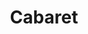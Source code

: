 ---
title: Cabaret
year: 1982
opening_date: 1982-10-01
closing_date: 1982-10-16
layout: productions
image:
image_caption:
image_credit:
playbill: 
category: 
details:
  Theatre: Theatre Jacksonville
  Venue: Little Theatre
cast:
  Master of Ceremonies: Robert Arleigh White
  Clifford Bradshaw: Gordon J. DeLonay
  Ernst Ludwig: Ric Clarson
  Customs Officer: Robert Dauer
  Fraulein Schneider: Carson Merry
  Fraulein Kost: Marli Albright
  Herr Schultz: William Stathius
  Telephone Girl: Ana Bennett
  Sally Boles: Deborah S. Smith
  Lady:
    - Sharon Thomas
    - Viviane Weil
  Nazi Youth: Evan Ross
  Max: Kenneth Faulk
  German Sailor:
    - Guy Adkins
    - Matthew White
    - R. Bailey Waters
  Kit Kat Girl:
    - Ana Bennett
    - Elaine Burnett
    - Carly Butterley
    - Valerie Hall
    - Claudia Hicken
    - Eda McConnell
    - Jill Powell
    - Vicki Steagal Snead
    - Rebecca Warner
  Kit Kat Band:
    - Elaine Burnett
    - Caryl Butterley
    - Claudia Hicken
    - Karen Scroggins
  Berliner:
    - Dean Johnson
    - Ian Mairs
    - Charles Nowlin
    - Kenneth Faulk
    - R. Bailey Waters
    - Danny Goodman
crew:
  Director: Ray Jensen
  Musical Director: Rosalind MacEnulty
  Set Design: Andrew J. Way
  Lighting Design: Andrew J. Way
  Make-up and Hair: John Carver
  Choreographer: Marie Ann Murray
  Costume Mistress: Gertrude Berman
  Stage Manager: Pam Jackson
  Technical Director: Andrew J. Way
  Properties:
    - Laurel Kaden
    - George Bennett
    - Lillie Disch
    - Leslie Gerlach
    - Erin Silas
  Lighting Technicians:
    - Joyce Block
    - Amelia Senhausen
    - Barbara Stillson
  Key Grip: Tom Heffernan
  Grips:
    - David Stillson
    - Steve Metheny
    - Michael Smith
    - Mike Lewis
  Dance Captain: Rebecca Warner
  Set Construction:
    - Erin Silas
    - Barbara Hamlin
    - Tom Heffernan
    - Claudia Hicken
    - Pam Jackson
    - Steve Metheny
    - Eda McConnell
    - Anna Puma
    - Debbie Reynolds
    - Kelly Snead
    - John Fisher
    - Becky Warner
    - Matthew White
    - Elaine Burnett
    - Jill Powell
    - Bill Stathius
    - Gordon Delonay
    - Joyce Block
    - Barbara Stillson
    - David Stillson
    - Michael Smith
    - Karen Scroggins
    - Gary Scroggins
    - Michael Lewis
    - Lee Hunt
  Rehearsal Pianist: Bob Dauer
  Monday Night Pianist: Andrew Clarke
orchestra:
external_links:
---